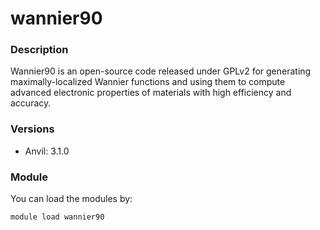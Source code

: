 # wannier90

### Description

Wannier90 is an open-source code released under GPLv2 for generating maximally-localized Wannier functions and using them to compute advanced electronic properties of materials with high efficiency and accuracy.

### Versions

* Anvil: 3.1.0

### Module

You can load the modules by:

```
module load wannier90
```
